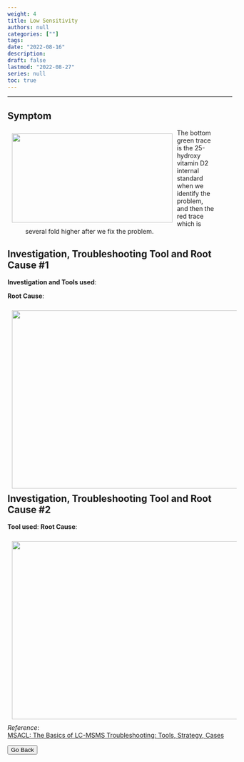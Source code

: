 ```yaml
---
weight: 4
title: Low Sensitivity
authors: null
categories: [""]
tags: 
date: "2022-08-16"
description:  
draft: false
lastmod: "2022-08-27"
series: null
toc: true
---
```




<!--more-->
---

## Symptom
<div class = "row">
<img width ="360" height= "200" src = "/docs/images/Screenshot 2022-08-24 072206.png" style ="float: left" HSPACE="10" VSPACE="10"/>  
<figure>The bottom green trace is the 25-hydroxy vitamin D2 internal standard when we identify the problem, and then the red trace which is several fold higher after we fix the problem.</figure> 
</div>

## Investigation, Troubleshooting Tool and Root Cause #1

<b>Investigation and Tools used</b>: 

<b>Root Cause</b>: 

<div class = "row">
<img width ="720" height= "400" src = "/docs/images/" style ="float: left" HSPACE="10" VSPACE="10"/>  
<figure> </figure>
</div>

## Investigation, Troubleshooting Tool and Root Cause #2

<b>Tool used</b>: 
<b>Root Cause</b>: 

<div class = "row">
<img width ="720" height= "400" src = "/docs/images/" style ="float: left" HSPACE="10" VSPACE="10"/>
 
</div>

*Reference*:  
[MSACL: The Basics of LC-MSMS Troubleshooting: Tools, Strategy, Cases](https://www.msacl.org/index.php?header=Learning_Center&tab=Video_Library&subtab=Search_Video_Library)  

<button class="button" onclick="history.back()">Go Back</button>